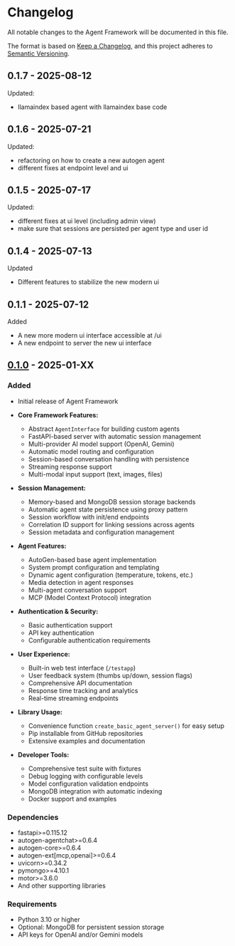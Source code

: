 # Changelog

All notable changes to the Agent Framework will be documented in this file.

The format is based on [Keep a Changelog](https://keepachangelog.com/en/1.0.0/),
and this project adheres to [Semantic Versioning](https://semver.org/spec/v2.0.0.html).

## 0.1.7 - 2025-08-12

Updated:
* llamaindex based agent with llamaindex base code


## 0.1.6 - 2025-07-21

Updated:

* refactoring on how to create a new autogen agent
* different fixes at endpoint level and ui

## 0.1.5 - 2025-07-17

Updated:

* different fixes at ui level (including admin view)
* make sure that sessions are persisted per agent type and user id

## 0.1.4 - 2025-07-13

Updated

* Different features to stabilize the new modern ui

## 0.1.1 - 2025-07-12

Added

* A new more modern ui interface accessible at /ui
* A new endpoint to server the new ui interface

## [0.1.0][0.1.0] - 2025-01-XX

### Added

- Initial release of Agent Framework
- **Core Framework Features:**

  - Abstract `AgentInterface` for building custom agents
  - FastAPI-based server with automatic session management
  - Multi-provider AI model support (OpenAI, Gemini)
  - Automatic model routing and configuration
  - Session-based conversation handling with persistence
  - Streaming response support
  - Multi-modal input support (text, images, files)
- **Session Management:**

  - Memory-based and MongoDB session storage backends
  - Automatic agent state persistence using proxy pattern
  - Session workflow with init/end endpoints
  - Correlation ID support for linking sessions across agents
  - Session metadata and configuration management
- **Agent Features:**

  - AutoGen-based base agent implementation
  - System prompt configuration and templating
  - Dynamic agent configuration (temperature, tokens, etc.)
  - Media detection in agent responses
  - Multi-agent conversation support
  - MCP (Model Context Protocol) integration
- **Authentication & Security:**

  - Basic authentication support
  - API key authentication
  - Configurable authentication requirements
- **User Experience:**

  - Built-in web test interface (`/testapp`)
  - User feedback system (thumbs up/down, session flags)
  - Comprehensive API documentation
  - Response time tracking and analytics
  - Real-time streaming endpoints
- **Library Usage:**

  - Convenience function `create_basic_agent_server()` for easy setup
  - Pip installable from GitHub repositories
  - Extensive examples and documentation
- **Developer Tools:**

  - Comprehensive test suite with fixtures
  - Debug logging with configurable levels
  - Model configuration validation endpoints
  - MongoDB integration with automatic indexing
  - Docker support and examples

### Dependencies

- fastapi>=0.115.12
- autogen-agentchat>=0.6.4
- autogen-core>=0.6.4
- autogen-ext[mcp,openai]>=0.6.4
- uvicorn>=0.34.2
- pymongo>=4.10.1
- motor>=3.6.0
- And other supporting libraries

### Requirements

- Python 3.10 or higher
- Optional: MongoDB for persistent session storage
- API keys for OpenAI and/or Gemini models

[Unreleased]: https://github.com/Cinco-AI/AgentFramework/compare/v0.1.0...HEAD
[0.1.0]: https://github.com/Cinco-AI/AgentFramework/releases/tag/v0.1.0
